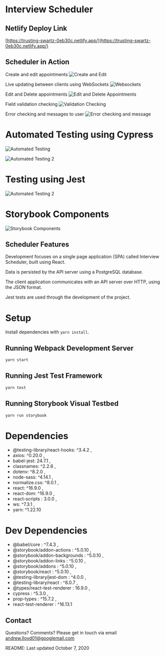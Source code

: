 # Interview Scheduler

## Netlify Deploy Link

[https://trusting-swartz-0eb30c.netlify.app/](https://trusting-swartz-0eb30c.netlify.app/)

## Scheduler in Action

Create and edit appointments
![Create and Edit](docs/CreateEdit.gif)

Live updating between clients using WebSockets
![Websockets](docs/WebSockets.gif)

Edit and Delete appointments
![Edit and Delete Appointments](docs/EditDelete.gif)

Field validation checking
![Validation Checking](docs/validationchecking.gif)

Error checking and messages to user
![Error checking and message](docs/ErrorChecking.gif)

# Automated Testing using Cypress

![Automated Testing](https://j.gifs.com/xn3MWn.gif)

![Automated Testing 2](https://j.gifs.com/E8jkLK.gif)

# Testing using Jest

![Automated Testing 2](docs/JestTests.gif)

# Storybook Components

![Storybook Components](docs/storybook.gif)

## Scheduler Features

Development focuses on a single page application (SPA) called Interview Scheduler, built using React.

Data is persisted by the API server using a PostgreSQL database.

The client application communicates with an API server over HTTP, using the JSON format.

Jest tests are used through the development of the project.

# Setup

Install dependencies with `yarn install`.

## Running Webpack Development Server

```sh
yarn start
```

## Running Jest Test Framework

```sh
yarn test
```

## Running Storybook Visual Testbed

```sh
yarn run storybook
```

# Dependencies

- @testing-library/react-hooks: ^3.4.2 ,
- axios: ^0.20.0 ,
- babel-jest: 24.7.1 ,
- classnames: ^2.2.6 ,
- dotenv: ^8.2.0 ,
- node-sass: ^4.14.1 ,
- normalize.css: ^8.0.1 ,
- react: ^16.9.0 ,
- react-dom: ^16.9.0 ,
- react-scripts : 3.0.0 ,
- ws: ^7.3.1 ,
- yarn: ^1.22.10

# Dev Dependencies

- @babel/core : ^7.4.3 ,
- @storybook/addon-actions : ^5.0.10 ,
- @storybook/addon-backgrounds : ^5.0.10 ,
- @storybook/addon-links : ^5.0.10 ,
- @storybook/addons : ^5.0.10 ,
- @storybook/react : ^5.0.10 ,
- @testing-library/jest-dom : ^4.0.0 ,
- @testing-library/react : ^8.0.7 ,
- @types/react-test-renderer : 16.9.0 ,
- cypress : ^5.3.0 ,
- prop-types : ^15.7.2 ,
- react-test-renderer : ^16.13.1

## Contact

Questions? Comments? Please get in touch via email <andrew.lloyd01@googlemail.com>

README: Last updated October 7, 2020
